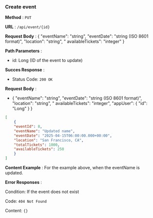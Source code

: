 ### Create event
**Method** : `PUT`

**URL** : `/api/event/{id}`

**Request Body** : { "eventName": "string", "eventDate": "string (ISO 8601 format)", "location": "string", "
availableTickets": "integer" }

**Path Parameters** :

- id: Long (ID of the event to update)

**Succes Response** :

- Status Code: `200 OK`

**Request Body** : 

- { "eventName": "string", "eventDate": "string (ISO 8601 format)", "location": "string", "
availableTickets": "integer", "appUser": { "id": "Long" } }


```json
[
    {
    "eventId": 8,
    "eventName": "Updated name",
    "eventDate": "2025-04-15T06:00:00.000+00:00",
    "location": "San Francisco, CA",
    "totalTickets": 1000,
    "availableTickets": 250
    }
]
```

**Content Example** : For the example above, when the eventName is updated.

**Error Responses** :

Condition: If the event does not exist

Code: ```404 Not Found``` 

Content: ```{}```
